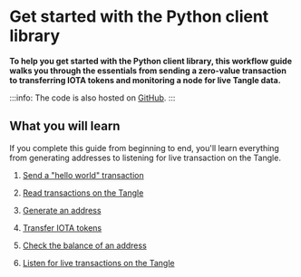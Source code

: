 # Get started with the Python client library

**To help you get started with the Python client library, this workflow guide walks you through the essentials from sending a zero-value transaction to transferring IOTA tokens and monitoring a node for live Tangle data.**

:::info:
The code is also hosted on [GitHub](https://github.com/iota-community/python-iota-workshop).
:::

## What you will learn

If you complete this guide from beginning to end, you'll learn everything from generating addresses to listening for live transaction on the Tangle.

1. [Send a "hello world" transaction](../python/send-your-first-bundle.md)

2. [Read transactions on the Tangle](../python/read-transactions.md)

3. [Generate an address](../python/generate-an-address.md)

4. [Transfer IOTA tokens](../python/transfer-iota-tokens.md)

5. [Check the balance of an address](../python/check-balance.md)

6. [Listen for live transactions on the Tangle](../python/listen-for-transactions.md)

